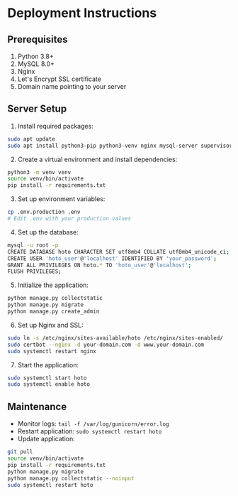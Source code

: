 # Deployment Instructions

## Prerequisites
1. Python 3.8+
2. MySQL 8.0+
3. Nginx
4. Let's Encrypt SSL certificate
5. Domain name pointing to your server

## Server Setup
1. Install required packages:
```bash
sudo apt update
sudo apt install python3-pip python3-venv nginx mysql-server supervisor
```

2. Create a virtual environment and install dependencies:
```bash
python3 -m venv venv
source venv/bin/activate
pip install -r requirements.txt
```

3. Set up environment variables:
```bash
cp .env.production .env
# Edit .env with your production values
```

4. Set up the database:
```bash
mysql -u root -p
CREATE DATABASE hoto CHARACTER SET utf8mb4 COLLATE utf8mb4_unicode_ci;
CREATE USER 'hoto_user'@'localhost' IDENTIFIED BY 'your_password';
GRANT ALL PRIVILEGES ON hoto.* TO 'hoto_user'@'localhost';
FLUSH PRIVILEGES;
```

5. Initialize the application:
```bash
python manage.py collectstatic
python manage.py migrate
python manage.py create_admin
```

6. Set up Nginx and SSL:
```bash
sudo ln -s /etc/nginx/sites-available/hoto /etc/nginx/sites-enabled/
sudo certbot --nginx -d your-domain.com -d www.your-domain.com
sudo systemctl restart nginx
```

7. Start the application:
```bash
sudo systemctl start hoto
sudo systemctl enable hoto
```

## Maintenance
- Monitor logs: `tail -f /var/log/gunicorn/error.log`
- Restart application: `sudo systemctl restart hoto`
- Update application:
```bash
git pull
source venv/bin/activate
pip install -r requirements.txt
python manage.py migrate
python manage.py collectstatic --noinput
sudo systemctl restart hoto
```